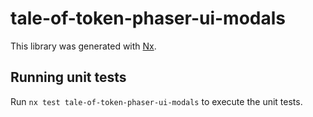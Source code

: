 # tale-of-token-phaser-ui-modals

This library was generated with [Nx](https://nx.dev).


## Running unit tests

Run `nx test tale-of-token-phaser-ui-modals` to execute the unit tests.


